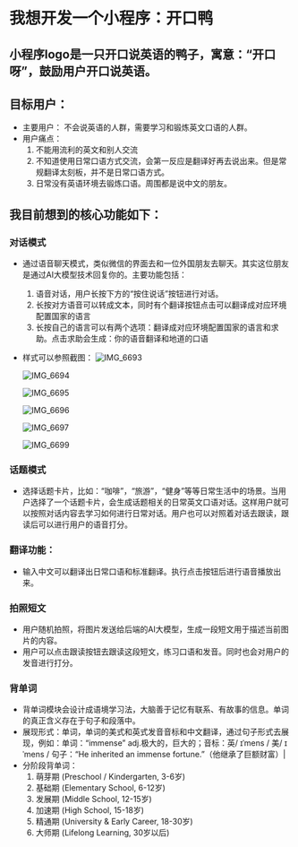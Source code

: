 # 我想开发一个小程序：开口鸭

## 小程序logo是一只开口说英语的鸭子，寓意：“开口呀”，鼓励用户开口说英语。

## 目标用户：

- 主要用户： 不会说英语的人群，需要学习和锻炼英文口语的人群。
- 用户痛点：
  1.  不能用流利的英文和别人交流
  2.  不知道使用日常口语方式交流，会第一反应是翻译好再去说出来。但是常规翻译太刻板，并不是日常口语方式。
  3.  日常没有英语环境去锻炼口语。周围都是说中文的朋友。

## 我目前想到的核心功能如下：

### 对话模式

- 通过语音聊天模式，类似微信的界面去和一位外国朋友去聊天。其实这位朋友是通过AI大模型技术回复你的。主要功能包括：
  1. 语音对话，用户长按下方的“按住说话”按钮进行对话。
  2. 长按对方语音可以转成文本，同时有个翻译按钮点击可以翻译成对应环境配置国家的语言
  3. 长按自己的语言可以有两个选项：翻译成对应环境配置国家的语言和求助。点击求助会生成：你的语音翻译和地道的口语

- 样式可以参照截图：
  ![IMG_6693](/Users/louis/Documents/cursor/open-duck/prd/IMG_6693.PNG)

  ![IMG_6694](/Users/louis/Documents/cursor/open-duck/prd/IMG_6694.PNG)

  ![IMG_6695](/Users/louis/Documents/cursor/open-duck/prd/IMG_6695.PNG)

  ![IMG_6696](/Users/louis/Documents/cursor/open-duck/prd/IMG_6696.PNG)

  ![IMG_6697](/Users/louis/Documents/cursor/open-duck/prd/IMG_6697.PNG)

  ![IMG_6699](/Users/louis/Documents/cursor/open-duck/prd/IMG_6699.PNG)

### 话题模式

- 选择话题卡片，比如：“咖啡”，“旅游”，“健身”等等日常生活中的场景。当用户选择了一个话题卡片，会生成话题相关的日常英文口语对话。这样用户就可以按照对话内容去学习如何进行日常对话。用户也可以对照着对话去跟读，跟读后可以进行用户的语音打分。

### 翻译功能：

- 输入中文可以翻译出日常口语和标准翻译。执行点击按钮后进行语音播放出来。

### 拍照短文

- 用户随机拍照，将图片发送给后端的AI大模型，生成一段短文用于描述当前图片的内容。
- 用户可以点击跟读按钮去跟读这段短文，练习口语和发音。同时也会对用户的发音进行打分。

### 背单词

- 背单词模块会设计成语境学习法，大脑善于记忆有联系、有故事的信息。单词的真正含义存在于句子和段落中。
- 展现形式：单词，单词的美式和英式发音音标和中文翻译，通过句子形式去展现，例如：单词：“immense” adj.极大的，巨大的；音标：英/ ɪˈmens / 美/ ɪˈmens /
  句子：“He inherited an immense fortune.”（他继承了巨额财富）|
- 分阶段背单词：
  1. 萌芽期 (Preschool / Kindergarten, 3-6岁)
  2. 基础期 (Elementary School, 6-12岁)
  3. 发展期 (Middle School, 12-15岁)
  4. 加速期 (High School, 15-18岁)
  5. 精通期 (University & Early Career, 18-30岁)
  6. 大师期 (Lifelong Learning, 30岁以后)
